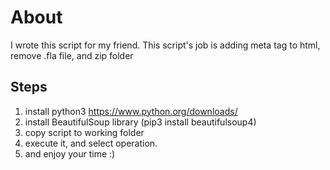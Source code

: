 # About 
I wrote this script for my friend. This script's job is adding meta tag to html, remove .fla file, and zip folder

## Steps
1. install python3 https://www.python.org/downloads/
2. install BeautifulSoup library (pip3 install beautifulsoup4)
3. copy script to working folder
4. execute it, and select operation. 
5. and enjoy your time :)
